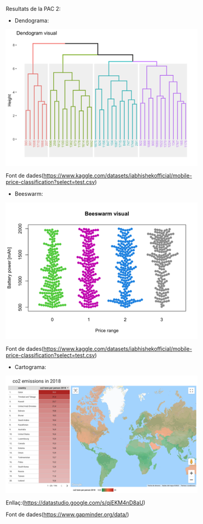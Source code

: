 Resultats de la PAC 2:

* Dendograma:
 
![dendogram](Dendogram.png)

Font de dades(https://www.kaggle.com/datasets/iabhishekofficial/mobile-price-classification?select=test.csv)


* Beeswarm:
 
![Beeswarm](Beeswarm.png)

Font de dades(https://www.kaggle.com/datasets/iabhishekofficial/mobile-price-classification?select=test.csv)


* Cartograma:
 
 ![Cartograma](Cartograma.png)
 
Enllaç:(https://datastudio.google.com/s/qjEKM4nD8aU)

Font de dades(https://www.gapminder.org/data/)
